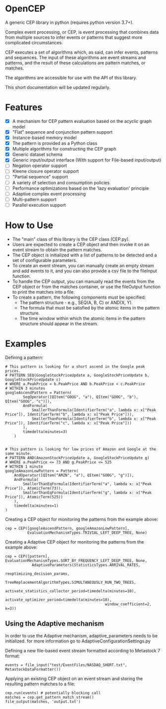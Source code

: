 # OpenCEP
A generic CEP library in python (requires python version 3.7+).

Complex event processing, or CEP, is event processing that combines data from multiple sources to infer events or patterns that suggest more complicated circumstances.

CEP executes a set of algorithms which, as said, can infer events, patterns and sequences. The input of these algorithms are event streams and patterns, and the result of these calculations are pattern matches, or matches.

The algorithms are accessible for use with the API of this library.

This short documentation will be updated regularly.

# Features
* [X] A mechanism for CEP pattern evaluation based on the acyclic graph model
* [X] "Flat" sequence and conjunction pattern support
* [X] Instance-based memory model
* [X] The pattern is provided as a Python class
* [X] Multiple algorithms for constructing the CEP graph
* [X] Generic dataset schema
* [X] Generic input/output interface (With support for File-based input/output)
* [ ] Negation operator support
* [ ] Kleene closure operator support
* [ ] "Partial sequence" support
* [ ] A variety of selection and consumption policies
* [ ] Performance optimizations based on the 'lazy evaluation' principle
* [ ] Adaptive complex event processing
* [ ] Multi-pattern support
* [ ] Parallel execution support

# How to Use
* The "main" class of this library is the CEP class (CEP.py).
* Users are expected to create a CEP object and then invoke it on an event stream to obtain the pattern matches.
* The CEP object is initialized with a list of patterns to be detected and a set of configurable parameters.
* To create an event stream, you can manually create an empty stream and add events to it, and you can also provide a csv file to the fileInput function.
* To handle the CEP output, you can manually read the events from the CEP object or from the matches container, or use the fileOutput function to print the matches into a file.
* To create a pattern, the following components must be specified:
    * The pattern structure - e.g., SEQ(A, B, C) or AND(X, Y).
    * The formula that must be satisfied by the atomic items in the pattern structure.
    * The time window within which the atomic items in the pattern structure should appear in the stream.

# Examples
Defining a pattern:
```
# This pattern is looking for a short ascend in the Google peak prices.
# PATTERN SEQ(GoogleStockPriceUpdate a, GoogleStockPriceUpdate b, GoogleStockPriceUpdate c)
# WHERE a.PeakPrice < b.PeakPrice AND b.PeakPrice < c.PeakPrice
# WITHIN 3 minutes
googleAscendPattern = Pattern(
        SeqOperator([QItem("GOOG", "a"), QItem("GOOG", "b"), QItem("GOOG", "c")]),
        AndFormula(
            SmallerThanFormula(IdentifierTerm("a", lambda x: x["Peak Price"]), IdentifierTerm("b", lambda x: x["Peak Price"])),
            SmallerThanFormula(IdentifierTerm("b", lambda x: x["Peak Price"]), IdentifierTerm("c", lambda x: x["Peak Price"]))
        ),
        timedelta(minutes=3)
    )


# This pattern is looking for low prices of Amazon and Google at the same minute.
# PATTERN AND(AmazonStockPriceUpdate a, GoogleStockPriceUpdate g)
# WHERE a.PeakPrice <= 73 AND g.PeakPrice <= 525
# WITHIN 1 minute
googleAmazonLowPattern = Pattern(
    AndOperator([QItem("AMZN", "a"), QItem("GOOG", "g")]),
    AndFormula(
        SmallerThanEqFormula(IdentifierTerm("a", lambda x: x["Peak Price"]), AtomicTerm(73)),
        SmallerThanEqFormula(IdentifierTerm("g", lambda x: x["Peak Price"]), AtomicTerm(525))
    ),
    timedelta(minutes=1)
)
```

Creating a CEP object for monitoring the patterns from the example above:
```
cep = CEP([googleAscendPattern, googleAmazonLowPattern], 
          EvaluationMechanismTypes.TRIVIAL_LEFT_DEEP_TREE, None)
```

Creating a Adaptive CEP object for monitoring the patterns from the example above:
```
cep = CEP([pattern], EvaluationMechanismTypes.SORT_BY_FREQUENCY_LEFT_DEEP_TREE, None,
            AdaptiveParameters(StatisticsTypes.ARRIVAL_RATES,
                                             reoptimizing_decision_params,
                                             TreeReplacementAlgorithmTypes.SIMULTANEOUSLY_RUN_TWO_TREES,
                                             activate_statistics_collector_period=timedelta(minutes=10),
                                             activate_optimizer_period=timedelta(minutes=10),
                                             window_coefficient=2, k=3))
```
## Using the Adaptive mechanism
In order to use the Adaptive mechanism, adaptive_parameters needs to be initialized. for more information go to 
AdaptiveConfigurationSettings.py

Defining a new file-based event stream formatted according to Metastock 7 format:
```
events = file_input("test/EventFiles/NASDAQ_SHORT.txt", MetastockDataFormatter())
```

Applying an existing CEP object on an event stream and storing the resulting pattern matches to a file:
```
cep.run(events) # potentially blocking call
matches = cep.get_pattern_match_stream()
file_output(matches, 'output.txt')
```
